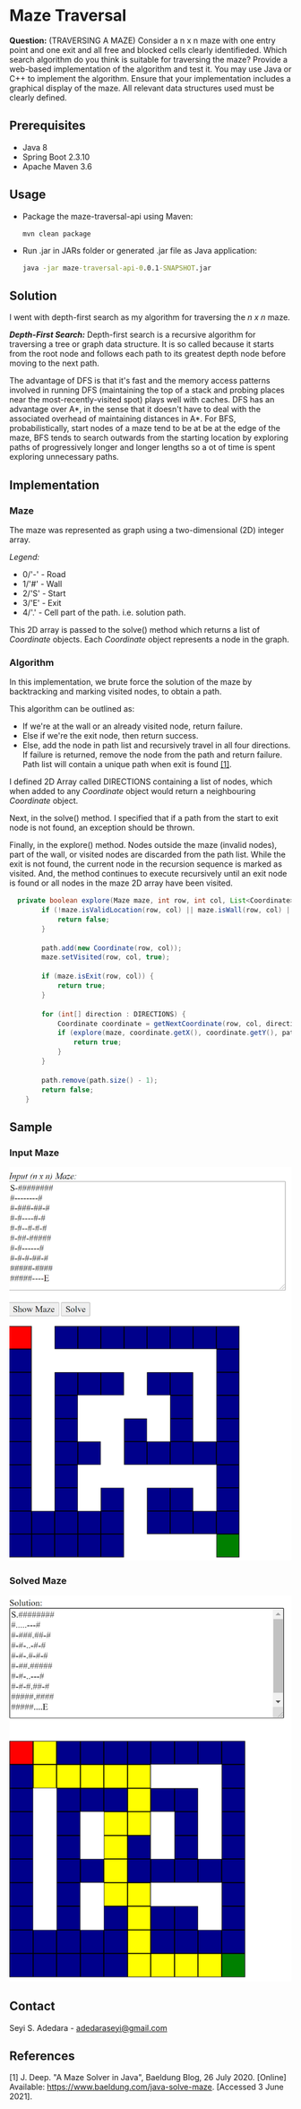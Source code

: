 # Maze Traversal
**Question:** (TRAVERSING A MAZE) Consider a n x n maze with one entry point and one exit and all free and blocked cells clearly identifieded. Which search algorithm do you think is suitable for traversing the maze? Provide a web-based implementation of the algorithm and test it. You may use Java or C++ to implement the algorithm. Ensure that your implementation includes a graphical display of the maze. All relevant data structures used must be clearly defined.

## Prerequisites

* Java 8
* Spring Boot 2.3.10
* Apache Maven 3.6

## Usage

* Package the maze-traversal-api using Maven: 
  ```maven
  mvn clean package
  ```

* Run .jar in JARs folder or generated .jar file as Java application:
  ```cmd
  java -jar maze-traversal-api-0.0.1-SNAPSHOT.jar
  ```

## Solution
I went with depth-first search as my algorithm for traversing the _n x n_ maze.

_**Depth-First Search:**_ Depth-first search is a recursive algorithm for traversing a tree or graph data structure.
It is so called because it starts from the root node and follows each path to its greatest depth node before moving to the next path.

The advantage of DFS is that it's fast and the memory access patterns involved in running DFS (maintaining the top of a stack and probing places near the most-recently-visited spot) plays well with caches. DFS has an advantage over A*, in the sense that it doesn't have to deal with the associated overhead of maintaining distances in A*. For BFS, probabilistically, start nodes of a maze tend to be at be at the edge of the maze, BFS tends to search outwards from the starting location by exploring paths of progressively longer and longer lengths so a ot of time is spent exploring unnecessary paths.

## Implementation
### Maze
The maze was represented as graph using a two-dimensional (2D) integer array.

_Legend:_
* 0/'-' - Road
* 1/'#' - Wall
* 2/'S' - Start
* 3/'E' - Exit
* 4/'.' - Cell part of the path. i.e. solution path.

This 2D array is passed to the solve() method which returns a list of _Coordinate_ objects. Each _Coordinate_ object represents a node in the graph.

### Algorithm
In this implementation, we brute force the solution of the maze by backtracking and marking visited nodes, to obtain a path.

This algorithm can be outlined as:
* If we're at the wall or an already visited node, return failure.
* Else if we're the exit node, then return success.
* Else, add the node in path list and recursively travel in all four directions. If failure is returned, remove the node from the path and return failure. Path list will contain a unique path when exit is found [[1]](#1).

I defined 2D Array called DIRECTIONS containing a list of nodes, which when added to any _Coordinate_ object would return a neighbouring _Coordinate_ object.

Next, in the solve() method. I specified that if a path from the start to exit node is not found, an exception should be thrown.

Finally, in the explore() method. Nodes outside the maze (invalid nodes), part of the wall, or visited nodes are discarded from the path list.
While the exit is not found, the current node in the recursion sequence is marked as visited. 
And, the method continues to execute recursively until an exit node is found or all nodes in the maze 2D array have been visited.

```java
  private boolean explore(Maze maze, int row, int col, List<Coordinate> path) {
        if (!maze.isValidLocation(row, col) || maze.isWall(row, col) || maze.isExplored(row, col)) {
            return false;
        }

        path.add(new Coordinate(row, col));
        maze.setVisited(row, col, true);

        if (maze.isExit(row, col)) {
            return true;
        }

        for (int[] direction : DIRECTIONS) {
            Coordinate coordinate = getNextCoordinate(row, col, direction[0], direction[1]);
            if (explore(maze, coordinate.getX(), coordinate.getY(), path)) {
                return true;
            }
        }

        path.remove(path.size() - 1);
        return false;
    }
  ```

## Sample

### Input Maze
![Input Maze](images/input_maze.png "Fig 1. Input Maze")

### Solved Maze
![Solved Maze](images/solved_maze.png "Fig 2. Solved Maze")

## Contact
Seyi S. Adedara - adedaraseyi@gmail.com

## References
<a id="1">[1]</a> 
J. Deep. 
"A Maze Solver in Java",
Baeldung Blog,
26 July 2020. [Online]
Available: https://www.baeldung.com/java-solve-maze. 
[Accessed 3 June 2021].

